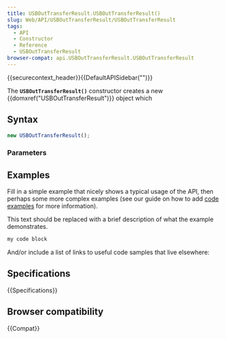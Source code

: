 ```yaml
---
title: USBOutTransferResult.USBOutTransferResult()
slug: Web/API/USBOutTransferResult/USBOutTransferResult
tags:
  - API
  - Constructor
  - Reference
  - USBOutTransferResult
browser-compat: api.USBOutTransferResult.USBOutTransferResult
---
```

{{securecontext_header}}{{DefaultAPISidebar("")}}

The **`USBOutTransferResult()`** constructor creates a new {{domxref("USBOutTransferResult")}} object which 

## Syntax

```js
new USBOutTransferResult();
```

### Parameters



## Examples

Fill in a simple example that nicely shows a typical usage of the API, then perhaps some more complex examples (see our guide on how to add [code examples](/en-US/docs/MDN/Contribute/Structures/Code_examples) for more information).

This text should be replaced with a brief description of what the example demonstrates.

```js
my code block
```

And/or include a list of links to useful code samples that live elsewhere:

## Specifications

{{Specifications}}

## Browser compatibility

{{Compat}}

